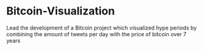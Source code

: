 # Bitcoin-Visualization
Lead the development of a Bitcoin project which visualized hype periods by combining the amount of tweets per day with the price of bitcoin over 7 years
